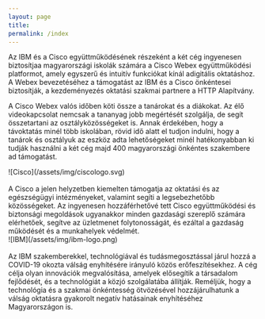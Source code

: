 ```yaml
---
layout: page
title: 
permalink: /index
---
```

Az IBM és a Cisco együttműködésének részeként a két cég ingyenesen biztosítjaa magyarországi iskolák számára a Cisco Webex együttműködési platformot, amely egyszerű és intuitív funkciókat kínál adigitális oktatáshoz. A Webex bevezetéséhez a támogatást az IBM és a Cisco önkéntesei biztosítják, a kezdeményezés oktatási szakmai partnere a HTTP Alapítvány.

A Cisco Webex valós időben köti össze a tanárokat és a diákokat. Az élő videokapcsolat nemcsak a tananyag jobb megértését szolgálja, de segít összetartani az osztályközösségeket is. Annak érdekében, hogy a távoktatás minél több iskolában, rövid idő alatt el tudjon indulni, hogy a tanárok és osztályuk az eszköz adta lehetőségeket minél hatékonyabban ki tudják használni a két cég majd 400 magyarországi önkéntes szakembere ad támogatást.

<div class="row">
  <div class="col-md-6" markdown="1">
![Cisco](/assets/img/ciscologo.svg)
<br>
<br>
A Cisco a jelen helyzetben kiemelten támogatja az oktatási és az egészségügyi intézményeket, valamint segíti a legsebezhetőbb közösségeket. Az ingyenesen hozzáférhetővé tett Cisco együttműködési és biztonsági megoldások ugyanakkor minden gazdasági szereplő számára elérhetőek, segítve az üzletmenet folytonosságát, és ezáltal a gazdaság működését és a munkahelyek védelmét.
</div>
  <div class="col-md-6" markdown="1">
![IBM](/assets/img/ibm-logo.png)
<br>
<br>
Az IBM szakemberekkel, technológiával és tudásmegosztással járul hozzá a COVID-19 okozta válság enyhítésére irányuló közös erőfeszítésekhez. A cég célja olyan innovációk megvalósítása, amelyek elősegítik a társadalom fejlődését, és a technológiát a közjó szolgálatába állítják. Reméljük, hogy a technológia és a szakmai önkéntesség ötvözésével hozzájárulhatunk a válság oktatásra gyakorolt negatív hatásainak enyhítéséhez Magyarországon is.
   </div>
</div>
